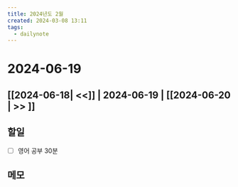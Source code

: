 ```yaml
---
title: 2024년도 2월
created: 2024-03-08 13:11
tags:
  - dailynote
---
```

# 2024-06-19
## [[2024-06-18| <<]] | 2024-06-19 | [[2024-06-20 | >> ]]

## 할일
- [ ] 영어 공부 30분


## 메모


